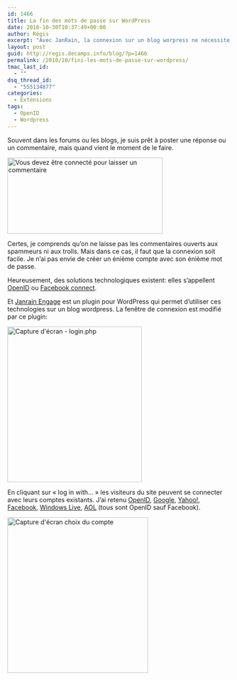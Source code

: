 ```yaml
---
id: 1466
title: La fin des mots de passe sur WordPress
date: 2010-10-30T10:37:49+00:00
author: Régis
excerpt: "Avec JanRain, la connexion sur un blog worpress ne nécessite pas de se souvenir d'un énième mot de passe."
layout: post
guid: http://regis.decamps.info/blog/?p=1466
permalink: /2010/10/fini-les-mots-de-passe-sur-wordpress/
tmac_last_id:
  - ""
dsq_thread_id:
  - "555134877"
categories:
  - Extensions
tags:
  - OpenID
  - Wordpress
---
```

Souvent dans les forums ou les blogs, je suis prêt à poster une réponse ou un commentaire, mais quand vient le moment de le faire.
  
[<img src="http://regis.decamps.info/blog/wp-content/uploads/2010/10/screenshot2-connected-350x171.png" alt="Vous devez être connecté pour laisser un commentaire" title="Capture d&#039;écrant d&#039;un site exigeant la connexion" width="350" height="171" class="alignnone size-medium wp-image-1467" srcset="http://regis.decamps.info/blog/wp-content/uploads/2010/10/screenshot2-connected-350x171.png 350w, http://regis.decamps.info/blog/wp-content/uploads/2010/10/screenshot2-connected.png 524w" sizes="(max-width: 350px) 100vw, 350px" />](http://regis.decamps.info/blog/wp-content/uploads/2010/10/screenshot2-connected.png)

Certes, je comprends qu&rsquo;on ne laisse pas les commentaires ouverts aux spammeurs ni aux trolls. Mais dans ce cas, il faut que la connexion soit facile. Je n&rsquo;ai pas envie de créer un énième compte avec son énième mot de passe.

Heureusement, des solutions technologiques existent: elles s&rsquo;appellent [OpenID](http://openid.net/) ou [Facebook connect](http://www.facebook.com/help/?page=730).

Et [Janrain Engage](http://www.janrain.com/products/engage) est un plugin pour WordPress qui permet d&rsquo;utiliser ces technologies sur un blog wordpress. La fenêtre de connexion est modifié par ce plugin:

[<img src="http://regis.decamps.info/blog/wp-content/uploads/2010/10/screenshot-engage-303x350.png" alt="Capture d&#039;écran - login.php" title="Engage proprose &quot;or log in with...&quot;" width="303" height="350" class="alignnone size-medium wp-image-1468" srcset="http://regis.decamps.info/blog/wp-content/uploads/2010/10/screenshot-engage-303x350.png 303w, http://regis.decamps.info/blog/wp-content/uploads/2010/10/screenshot-engage.png 370w" sizes="(max-width: 303px) 100vw, 303px" />](http://regis.decamps.info/blog/wp-content/uploads/2010/10/screenshot-engage.png)

En cliquant sur « log in with&#8230; » les visiteurs du site peuvent se connecter avec leurs comptes existants. J&rsquo;ai retenu [OpenID](http://openid.net/), [Google](http://code.google.com/intl/fr-FR/apis/accounts/docs/OpenID.html), [Yahoo!](http://openid.yahoo.com/), [Facebook](http://www.facebook.com/help/?page=730), [Windows Live](http://winliveid.spaces.live.com/Blog/cns!AEE1BB0D86E23AAC!1745.entry), [AOL](http://dev.aol.com/aol-and-63-million-openids) (tous sont OpenID sauf Facebook).

[<img src="http://regis.decamps.info/blog/wp-content/uploads/2010/10/screenshot-engage2-317x350.png" alt="Capture d&#039;écran choix du compte" title="Choix du fournisseur d&#039;identité" width="317" height="350" class="alignnone size-medium wp-image-1472" srcset="http://regis.decamps.info/blog/wp-content/uploads/2010/10/screenshot-engage2-317x350.png 317w, http://regis.decamps.info/blog/wp-content/uploads/2010/10/screenshot-engage2.png 411w" sizes="(max-width: 317px) 100vw, 317px" />](http://regis.decamps.info/blog/wp-content/uploads/2010/10/screenshot-engage2.png)